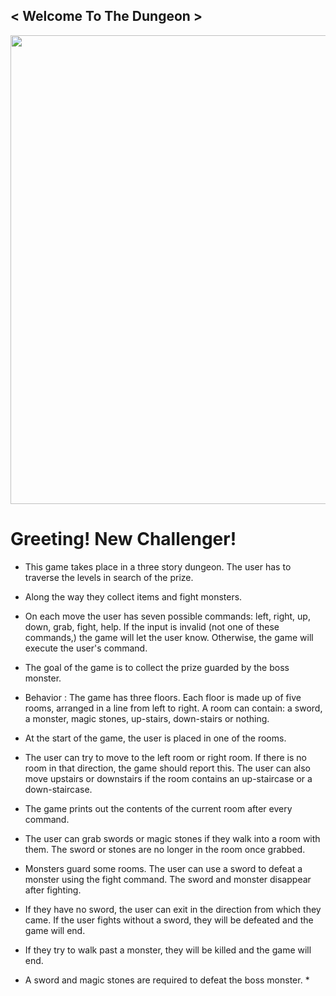 ## < Welcome To The Dungeon >

<img src="https://cdnb.artstation.com/p/assets/images/images/016/738/419/large/do-raga-2017-fd05.jpg?1553270312" width="1920" height="750">

# __Greeting! New Challenger!__

* This game takes place in a three story dungeon. The user has to traverse the levels in search of the prize. 

* Along the way they collect items and fight monsters. 

* On each move the user has seven possible commands: left, right, up, down, grab, fight, help. If the input is invalid (not one of these commands,) the game will let the user know. Otherwise, the game will execute the user's command. 

* The goal of the game is to collect the prize guarded by the boss monster.

* Behavior : The game has three floors. Each floor is made up of five rooms, arranged in a line from left to right. A room can contain: a sword, a monster, magic stones, up-stairs, down-stairs or nothing.
  
* At the start of the game, the user is placed in one of the rooms.

* The user can try to move to the left room or right room. If there is no room in that direction, the game should report this. The user can also move upstairs or downstairs if the room contains an up-staircase or a down-staircase.

* The game prints out the contents of the current room after every command.

* The user can grab swords or magic stones if they walk into a room with them. The sword or stones are no longer in the room once grabbed.

* Monsters guard some rooms. The user can use a sword to defeat a monster using the fight command. The sword and monster disappear after fighting. 

* If they have no sword, the user can exit in the direction from which they came. If the user fights without a sword, they will be defeated and the game will end. 

* If they try to walk past a monster, they will be killed and the game will end.

* A sword and magic stones are required to defeat the boss monster. *

